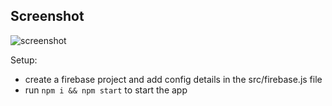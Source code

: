## Screenshot

![screenshot](https://github.com/tushar-2223/Firebase-StickyNotes/assets/87109400/bdacaf5c-6fe0-4e06-9841-451d4a6f7b7e)

Setup:
- create a firebase project and add config details in the src/firebase.js file
- run ```npm i && npm start``` to start the app
